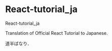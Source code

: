 # React-tutorial_ja
React-tutorial_ja

Translation of Official React Tutorial to Japanese.

道半ばなり．

